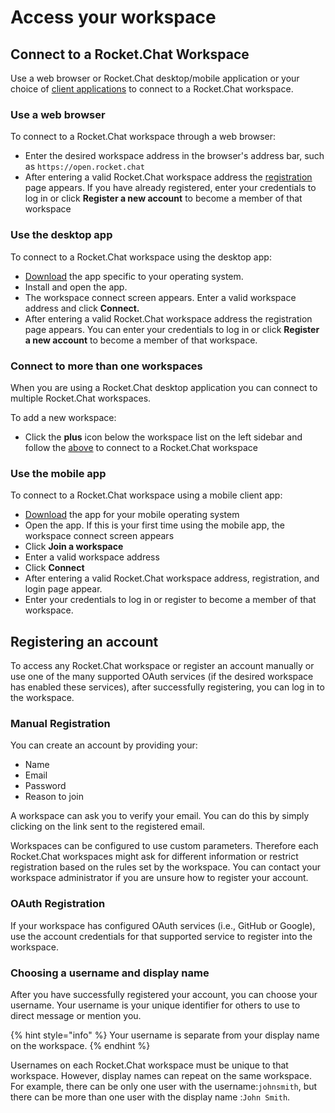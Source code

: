 # Access your workspace

## Connect to a Rocket.Chat Workspace

Use a web browser or Rocket.Chat desktop/mobile application or your choice of [client applications](https://rocket.chat/download) to connect to a Rocket.Chat workspace.

### Use a web browser

To connect to a Rocket.Chat workspace through a web browser:

* Enter the desired workspace address in the browser's address bar, such as `https://open.rocket.chat`
* After entering a valid Rocket.Chat workspace address the [registration](https://github.com/spastorelli/RocketChatDocs/blob/test-datasync-changes/use-rocket.chat/user-guides/broken-reference/README.md) page appears. If you have already registered, enter your credentials to log in or click **Register a new account** to become a member of that workspace

### Use the desktop app

To connect to a Rocket.Chat workspace using the desktop app:

* [Download](https://rocket.chat/download) the app specific to your operating system.
* Install and open the app.
* The workspace connect screen appears. Enter a valid workspace address and click **Connect.**
* After entering a valid Rocket.Chat workspace address the registration page appears. You can enter your credentials to log in or click **Register a new account** to become a member of that workspace.

### Connect to more than one workspaces

When you are using a Rocket.Chat desktop application you can connect to multiple Rocket.Chat workspaces.

To add a new workspace:

* Click the **plus** icon below the workspace list on the left sidebar and follow the [above](access-your-workspace.md#use-the-desktop-app) to connect to a Rocket.Chat workspace

### Use the mobile app

To connect to a Rocket.Chat workspace using a mobile client app:

* [Download](../../deploy/installing-client-apps/#mobile-apps) the app for your mobile operating system
* Open the app. If this is your first time using the mobile app, the workspace connect screen appears
* Click **Join a workspace**
* Enter a valid workspace address
* Click **Connect**
* After entering a valid Rocket.Chat workspace address, registration, and login page appear.
* Enter your credentials to log in or register to become a member of that workspace.

## Registering an account

To access any Rocket.Chat workspace or register an account manually or use one of the many supported OAuth services (if the desired workspace has enabled these services), after successfully registering, you can log in to the workspace.

### Manual Registration

You can create an account by providing your:

* Name
* Email
* Password
* Reason to join

A workspace can ask you to verify your email. You can do this by simply clicking on the link sent to the registered email.

Workspaces can be configured to use custom parameters. Therefore each Rocket.Chat workspaces might ask for different information or restrict registration based on the rules set by the workspace. You can contact your workspace administrator if you are unsure how to register your account.

### OAuth Registration

If your workspace has configured OAuth services (i.e., GitHub or Google), use the account credentials for that supported service to register into the workspace.

### Choosing a username and display name

After you have successfully registered your account, you can choose your username. Your username is your unique identifier for others to use to direct message or mention you.

{% hint style="info" %}
Your username is separate from your display name on the workspace.
{% endhint %}

Usernames on each Rocket.Chat workspace must be unique to that workspace. However, display names can repeat on the same workspace. For example, there can be only one user with the username:`johnsmith`, but there can be more than one user with the display name :`John Smith`.
